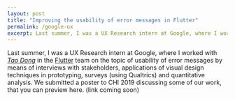 ```yaml
---
layout: post
title: "Improving the usability of error messages in Flutter"
permalink: /google-ux
excerpt: Last summer, I was a UX Research intern at Google, where I worked on the topic of usability of error messages in Flutter by means of interviews with stakeholders, applications of visual design techniques in prototyping, surveys (using Qualtrics) and quantitative analysis. We submitted a poster to CHI 2019 discussing some of our work...
---
```


Last summer, I was a UX Research intern at Google, where I worked with *[Tao Dong](https://taodong.net)* in the [Flutter](https://flutter.io) team on the topic of usability of error messages by means of interviews with stakeholders, applications of visual design techniques in prototyping, surveys (using Qualtrics) and quantitative analysis. We submitted a poster to CHI 2019 discussing some of our work, that you can preview here. (link coming soon)

